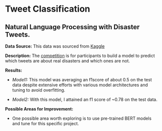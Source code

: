 # Tweet Classification 

## Natural Language Processing with Disaster Tweets.

**Data Source:** This data was sourced from [Kaggle](https://www.kaggle.com/competitions/nlp-getting-started/data)

**Description:** The [competition](https://www.kaggle.com/competitions/nlp-getting-started/overview) is for participants to build a model to predict which tweets are about real disasters and which ones are not.

**Results:**

- *Model1:* This model was averaging an f1score of about 0.5 on the test data despite extensive efforts with various model architectures and tuning to avoid overfitting. 

- *Model2:* With this model, I attained an f1 score of ~0.78 on the test data.

**Possible Areas for Improvement:**

- One possible area worth exploring is to use pre-trained BERT models and tune for this specific project.